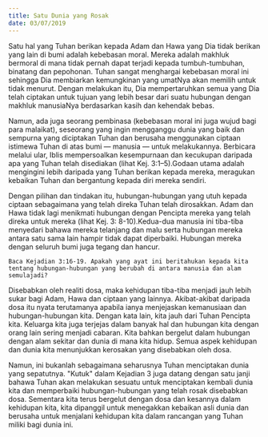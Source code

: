 ```yaml
---
title: Satu Dunia yang Rosak
date: 03/07/2019
---
```


Satu hal yang Tuhan berikan kepada Adam dan Hawa yang Dia tidak berikan yang lain di bumi adalah kebebasan moral. Mereka adalah makhluk bermoral di mana tidak pernah dapat terjadi kepada tumbuh-tumbuhan, binatang dan pepohonan. Tuhan sangat menghargai kebebasan moral ini sehingga Dia membiarkan kemungkinan yang umatNya akan memilih untuk tidak menurut. Dengan melakukan itu, Dia mempertaruhkan semua yang Dia telah ciptakan untuk tujuan yang lebih besar dari suatu hubungan dengan makhluk manusiaNya berdasarkan kasih dan kehendak bebas.

Namun, ada juga seorang pembinasa (kebebasan moral ini juga wujud bagi para malaikat), seseorang yang ingin mengganggu dunia yang baik dan sempurna yang diciptakan Tuhan dan berusaha menggunakan ciptaan istimewa Tuhan di atas bumi — manusia — untuk melakukannya. Berbicara melalui ular, Iblis mempersoalkan kesempurnaan dan kecukupan daripada apa yang Tuhan telah disediakan (lihat Kej. 3:1–5).Godaan utama adalah mengingini lebih daripada yang Tuhan berikan kepada mereka, meragukan kebaikan Tuhan dan bergantung kepada diri mereka sendiri.

Dengan pilihan dan tindakan itu, hubungan-hubungan yang utuh kepada ciptaan sebagaimana yang telah direka Tuhan telah dirosakkan. Adam dan Hawa tidak lagi menikmati hubungan dengan Pencipta mereka yang telah direka untuk mereka (lihat Kej. 3: 8-10).Kedua-dua manusia ini tiba-tiba menyedari bahawa mereka telanjang dan malu serta hubungan mereka antara satu sama lain hampir tidak dapat diperbaiki. Hubungan mereka dengan seluruh bumi juga tegang dan hancur.

`Baca Kejadian 3:16-19. Apakah yang ayat ini beritahukan kepada kita tentang hubungan-hubungan yang berubah di antara manusia dan alam semulajadi?`

Disebabkan oleh realiti dosa, maka kehidupan tiba-tiba menjadi jauh lebih sukar bagi Adam, Hawa dan ciptaan yang lainnya. Akibat-akibat daripada dosa itu nyata terutamanya apabila ianya menjejaskan kemanusiaan dan hubungan-hubungan kita. Dengan kata lain, kita jauh dari Tuhan Pencipta kita. Keluarga kita juga terjejas dalam banyak hal dan hubungan kita dengan orang lain sering menjadi cabaran. Kita bahkan bergelut dalam hubungan dengan alam sekitar dan dunia di mana kita hidup. Semua aspek kehidupan dan dunia kita menunjukkan kerosakan yang disebabkan oleh dosa.

Namun, ini bukanlah sebagaimana seharusnya Tuhan menciptakan dunia yang sepatutnya. "Kutuk" dalam Kejadian 3 juga datang dengan satu janji bahawa Tuhan akan melakukan sesuatu untuk menciptakan kembali dunia kita dan memperbaiki hubungan-hubungan yang telah rosak disebabkan dosa. Sementara kita terus bergelut dengan dosa dan kesannya dalam kehidupan kita, kita dipanggil untuk menegakkan kebaikan asli dunia dan berusaha untuk menjalani kehidupan kita dalam rancangan yang Tuhan miliki bagi dunia ini.